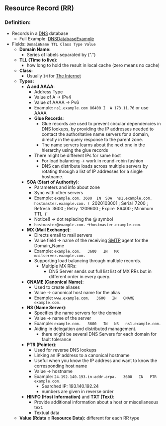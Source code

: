 ## Resource Record (RR)
### Definition:
- Records in a [DNS](DNS.md) database
	- Full Example: [DNSDatabaseExample](Attachments/DNSDatabaseExample.png)
- Fields: `DomainName TTL Class Type Value`
	- **Domain Name:** 
		- Series of labels separated by (".")
	- **TLL (Time to live):**  
		- how long to hold the result in local cache (zero means no cache)
	- **Class:** 
		- Usually `IN` for [The Internet](The%20Internet.md)
	- **Types:**
		- **A and AAAA**: 
			- Address Type
			- Value of A -> IPv4 
			- Value of AAAA -> Pv6 
			- Example: `ns1.example.com 86400 I  A 173.11.76` or use AAAA
			- **Glue Records**:
				- Glue records are used to prevent circular dependencies in DNS lookups, by providing the IP addresses needed to contact the authoritative name servers for a domain, directly in the query response to the parent zone.
				- The name servers learns about the next one in the hierarchy using the glue records
			- There might be different IPs for same host
				- For load balancing -> work in round-robin fashion
				- DNS can distribute loads across multiple servers by rotating through a list of IP addresses for a single hostname.
		- **SOA (Start of Authority)**: 
			- Parameters and info about zone
			- Sync with other servers
			- Example:
			`example.com. 3600  IN  SOA  ns1.example.com. hostmaster.example.com. (
				`2020103001 ; Serial`
				`7200       ; Refresh`
				`3600       ; Retry`
				`1209600    ; Expire`
				`86400      ; Minimum TTL`
			`)`
			- Notice!! -> dot replacing the @ symbol
			- `hostmaster@example.com.` ->`hostmaster.example.com.`
		- **MX (Mail Exchange)**: 
			- Directs email to mail servers
			- Value field -> name of the receiving [SMTP](SMTP.md) agent for the Domain_Name
			- Example: `example.com.   3600   IN   MX  mailserver.example.com.`
			- Supporting load balancing through multiple records.
				- Multiple MX RRs: 
					- DNS Server sends out full list list of MX RRs but in different order in every query.
		- **CNAME (Canonical Name)**: 
			- Used to create aliases 
			- Value -> canonical host name for the alias
			- Example: `www.example.com.   3600   IN   CNAME   example.com.`
		- **NS (Name Server)**: 
			- Specifies the name servers for the domain
			- Value -> name of the server
			- Example: `example.com.   3600   IN   NS   ns1.example.com.`
			- Aiding in delegation and distributed management.
				- there might be several DNS Servers for each domain for fault tolerance
		- **PTR (Pointer)**: 
			- Used for reverse DNS lookups
			- Linking an IP address to a canonical hostname
			- Useful when you know the IP address and want to know the corresponding host name
			- Value -> hostname
			- Example: `24.192.140.193.in-addr.arpa.   3600   IN   PTR   example.com.`
				- Searched IP: 193.140.192.24 
				- numbers are given in reverse order
		- **HINFO (Host Information)** and **TXT (Text)**: 
			- Provide additional information about a host or miscellaneous text.
			- Textual data
	- **Value (Rdata = Resource Data):** different for each RR type


